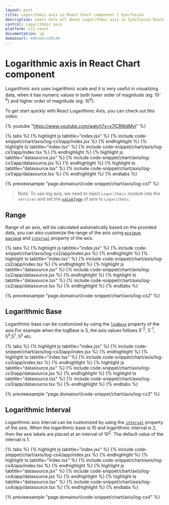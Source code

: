 ```yaml
---
layout: post
title: Logarithmic axis in React Chart component | Syncfusion
description: Learn here all about Logarithmic axis in Syncfusion React Chart component of Syncfusion Essential JS 2 and more.
control: Logarithmic axis 
platform: ej2-react
documentation: ug
domainurl: ##DomainURL##
---
```


# Logarithmic axis in React Chart component

<!-- markdownlint-disable MD033 -->

Logarithmic axis uses logarithmic scale and it is very useful in visualizing data, when it has numeric values in both lower order of magnitude (eg: 10<sup>-6</sup>) and higher order of magnitude (eg: 10<sup>6</sup>).

To get start quickly with React Logarithmic Axis, you can check out this video:

{% youtube "https://www.youtube.com/watch?v=v7ICR9tdMyI" %}

{% tabs %}
{% highlight js tabtitle="index.jsx" %}
{% include code-snippet/chart/axis/log-cs1/app/index.jsx %}
{% endhighlight %}
{% highlight ts tabtitle="index.tsx" %}
{% include code-snippet/chart/axis/log-cs1/app/index.tsx %}
{% endhighlight %}
{% highlight js tabtitle="datasource.jsx" %}
{% include code-snippet/chart/axis/log-cs1/app/datasource.jsx %}
{% endhighlight %}
{% highlight ts tabtitle="datasource.tsx" %}
{% include code-snippet/chart/axis/log-cs1/app/datasource.tsx %}
{% endhighlight %}
{% endtabs %}

{% previewsample "page.domainurl/code-snippet/chart/axis/log-cs1" %}

>Note: To use log axis, we need to inject `Logarithmic` module into the `services` and
set the [`valueType`](https://ej2.syncfusion.com/react/documentation/api/chart/axis/#valuetype) of axis to `Logarithmic`.

## Range

Range of an axis, will be calculated automatically based on the provided data, you can also customize the range of the axis using [`minimum`](https://ej2.syncfusion.com/react/documentation/api/chart/axis/#minimum), [`maximum`](https://ej2.syncfusion.com/react/documentation/api/chart/axis/#maximum) and [`interval`](https://ej2.syncfusion.com/react/documentation/api/chart/axis/#interval) property of the axis.

{% tabs %}
{% highlight js tabtitle="index.jsx" %}
{% include code-snippet/chart/axis/log-cs2/app/index.jsx %}
{% endhighlight %}
{% highlight ts tabtitle="index.tsx" %}
{% include code-snippet/chart/axis/log-cs2/app/index.tsx %}
{% endhighlight %}
{% highlight js tabtitle="datasource.jsx" %}
{% include code-snippet/chart/axis/log-cs2/app/datasource.jsx %}
{% endhighlight %}
{% highlight ts tabtitle="datasource.tsx" %}
{% include code-snippet/chart/axis/log-cs2/app/datasource.tsx %}
{% endhighlight %}
{% endtabs %}

{% previewsample "page.domainurl/code-snippet/chart/axis/log-cs2" %}

## Logarithmic Base

Logarithmic base can be customized by using the [`logBase`](https://ej2.syncfusion.com/react/documentation/api/chart/axis/#logbase) property of the axis.For example when the logBase is 5, the axis values follows 5<sup>-2</sup>, 5<sup>-1</sup>, 5<sup>0</sup>,5<sup>1</sup>, 5<sup>2</sup> etc.

{% tabs %}
{% highlight js tabtitle="index.jsx" %}
{% include code-snippet/chart/axis/log-cs3/app/index.jsx %}
{% endhighlight %}
{% highlight ts tabtitle="index.tsx" %}
{% include code-snippet/chart/axis/log-cs3/app/index.tsx %}
{% endhighlight %}
{% highlight js tabtitle="datasource.jsx" %}
{% include code-snippet/chart/axis/log-cs3/app/datasource.jsx %}
{% endhighlight %}
{% highlight ts tabtitle="datasource.tsx" %}
{% include code-snippet/chart/axis/log-cs3/app/datasource.tsx %}
{% endhighlight %}
{% endtabs %}

{% previewsample "page.domainurl/code-snippet/chart/axis/log-cs3" %}

## Logarithmic Interval

Logarithmic axis interval can be customized by using the [`interval`](https://ej2.syncfusion.com/react/documentation/api/chart/axis/#interval) property of the axis. When the logarithmic base is 10 and logarithmic interval is 2, then the axis labels are placed at an interval of 10<sup>2</sup>. The default value of the interval is 1.

{% tabs %}
{% highlight js tabtitle="index.jsx" %}
{% include code-snippet/chart/axis/log-cs4/app/index.jsx %}
{% endhighlight %}
{% highlight ts tabtitle="index.tsx" %}
{% include code-snippet/chart/axis/log-cs4/app/index.tsx %}
{% endhighlight %}
{% highlight js tabtitle="datasource.jsx" %}
{% include code-snippet/chart/axis/log-cs4/app/datasource.jsx %}
{% endhighlight %}
{% highlight ts tabtitle="datasource.tsx" %}
{% include code-snippet/chart/axis/log-cs4/app/datasource.tsx %}
{% endhighlight %}
{% endtabs %}

{% previewsample "page.domainurl/code-snippet/chart/axis/log-cs4" %}